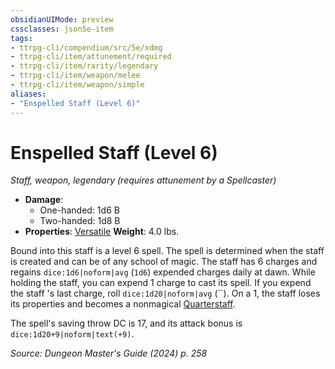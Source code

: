 ```yaml
---
obsidianUIMode: preview
cssclasses: json5e-item
tags:
- ttrpg-cli/compendium/src/5e/xdmg
- ttrpg-cli/item/attunement/required
- ttrpg-cli/item/rarity/legendary
- ttrpg-cli/item/weapon/melee
- ttrpg-cli/item/weapon/simple
aliases: 
- "Enspelled Staff (Level 6)"
---
```

# Enspelled Staff (Level 6)
*Staff, weapon, legendary (requires attunement by a Spellcaster)*  


- **Damage**:
  - One-handed: 1d6 B
  - Two-handed: 1d8 B
- **Properties**: [Versatile](3-Compendium/rules/item-properties.md#Versatile)
**Weight**: 4.0 lbs.

Bound into this staff is a level 6 spell. The spell is determined when the staff is created and can be of any school of magic. The staff has 6 charges and regains `dice:1d6|noform|avg` (`1d6`) expended charges daily at dawn. While holding the staff, you can expend 1 charge to cast its spell. If you expend the staff 's last charge, roll `dice:1d20|noform|avg` (``). On a 1, the staff loses its properties and becomes a nonmagical [Quarterstaff](3-Compendium/items/quarterstaff-xphb.md).

The spell's saving throw DC is 17, and its attack bonus is `dice:1d20+9|noform|text(+9)`.

*Source: Dungeon Master's Guide (2024) p. 258*